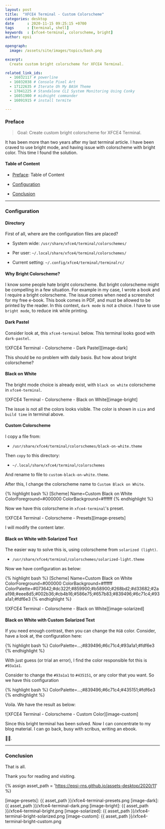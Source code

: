 ```yaml
---
layout: post
title:  "XFCE4 Terminal - Custom Colorscheme"
categories: desktop
date      : 2020-11-15 09:25:15 +0700
tags      : [terminal, shell]
keywords  : [xfce4-terminal, colorscheme, bright]
author: epsi

opengraph:
  image: /assets/site/images/topics/bash.png

excerpt:
  Create custom bright colorscheme for XFCE4 Terminal.

related_link_ids:
  - 16032117 # powerline
  - 16032038 # Console Pixel Art
  - 17122635 # Iterate Oh My BASH Theme
  - 17041225 # Standalone CLI System Monitoring Using Conky
  - 16051900 # midnight commander
  - 16091915 # install termite

---
```


<a name="preface"></a>

### Preface

> Goal: Create custom bright colorscheme for XFCE4 Terminal.

It has been more than two years after my last terminal article.
I have been craved to use bright mode,
and having issue with colorscheme with bright color.
This time I found the solution.

#### Table of Content

* [Preface](#preface): Table of Content

* [Configuration](#configuration)

* [Conclusion](#conclusion)

-- -- --

<a name="configuration"></a>

### Configuration

#### Directory

First of all, where are the configuration files are placed?

* System wide: `/usr/share/xfce4/terminal/colorschemes/`

* Per user: `~/.local/share/xfce4/terminal/colorschemes/`

* Current setting: `~/.config/xfce4/terminal/terminalrc/`

#### Why Bright Colorscheme?

I know some people hate bright colorscheme.
But bright colorscheme might be compelling in a few situation.
For example in my case, I wrote a book and I require a bright colorscheme.
The issue comes when need a screenshot for my free e-book.
This book comes in PDF, and must be allowed to be printed by the reader.
In this context, `dark mode` is not a choice.
I have to use `bright mode`, to reduce ink while printing.

#### Dark Pastel

Consider look at, this `xfce4-terminal` below.
This terminal looks good with `dark-pastel`.

![XFCE4 Terminal - Colorscheme - Dark Pastel][image-dark]

This should be no problem with daily basis.
But how about bright colorscheme?

#### Black on White

The bright mode choice is already exist,
with `black on white` colorscheme in `xfce4-terminal`.

![XFCE4 Terminal - Colorscheme - Black on White][image-bright]

The issue is not all the colors looks visible.
The color is shown in `size` and `build time` in terminal above.

#### Custom Colorscheme

I copy a file from:

* `/usr/share/xfce4/terminal/colorschemes/black-on-white.theme`

Then `copy` to this directory:

* `~/.local/share/xfce4/terminal/colorschemes`

And rename to file to `custom-black-on-white.theme`.

After this, I change the colorscheme name to `Custom Black on White`.

{% highlight bash %}
[Scheme]
Name=Custom Black on White
ColorForeground=#000000
ColorBackground=#ffffff
{% endhighlight %}

Now we have this colorscheme in `xfce4-terminal`'s preset.

![XFCE4 Terminal - Colorscheme - Presets][image-presets]

I will modify the content later.

#### Black on White with Solarized Text

The easier way to solve this is,
using colorscheme from `solarized (light)`.

* `/usr/share/xfce4/terminal/colorschemes/solarized-light.theme`

Now we have configuration as below:

{% highlight bash %}
[Scheme]
Name=Custom Black on White
ColorForeground=#000000
ColorBackground=#ffffff
ColorPalette=#073642;#dc322f;#859900;#b58900;#268bd2;#d33682;#2aa198;#eee8d5;#002b36;#cb4b16;#586e75;#657b83;#839496;#6c71c4;#93a1a1;#fdf6e3
{% endhighlight %}

![XFCE4 Terminal - Colorscheme - Black on White][image-solarized]

#### Black on White with Custom Solarized Text

If you need enough contrast, then you can change the `RGB` color.
Consider, have a look at, the configuration here:

{% highlight bash %}
ColorPalette=...;#839496;#6c71c4;#93a1a1;#fdf6e3
{% endhighlight %}

With just guess (or trial an error),
I find the color responsible fot this is `#93a1a1`.

Consider to change the `#93a1a1` to  `#435151`,
or any color that you want.
So we have this configuration

{% highlight bash %}
ColorPalette=...;#839496;#6c71c4;#435151;#fdf6e3
{% endhighlight %}

Voila. We have the result as below:

![XFCE4 Terminal - Colorscheme - Custom Color][image-custom]

Since this bright terminal has been solved.
Now I can concentrate to my blog material.
I can go back, busy with scribus, writing an ebook.

🙏🏽.

-- -- --

<a name="conclusion"></a>

### Conclusion

That is all.

Thank you for reading and visiting.

[//]: <> ( -- -- -- links below -- -- -- )
{% assign asset_path = 'https://epsi-rns.github.io/assets-desktop/2020/11' %}

[image-presets]:    {{ asset_path }}/xfce4-terminal-presets.png
[image-dark]:       {{ asset_path }}/xfce4-terminal-dark.png
[image-bright]:     {{ asset_path }}/xfce4-terminal-bright.png
[image-solarized]:  {{ asset_path }}/xfce4-terminal-bright-solarized.png
[image-custom]:     {{ asset_path }}/xfce4-terminal-bright-custom.png
